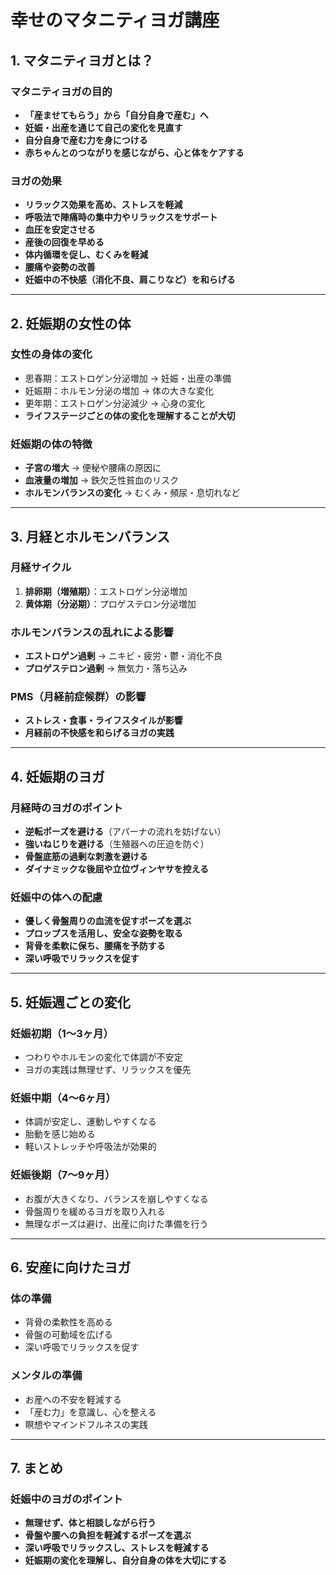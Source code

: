# 幸せのマタニティヨガ講座

## 1. マタニティヨガとは？

### マタニティヨガの目的
- **「産ませてもらう」から「自分自身で産む」へ**
- **妊娠・出産を通じて自己の変化を見直す**
- **自分自身で産む力を身につける**
- **赤ちゃんとのつながりを感じながら、心と体をケアする**

### ヨガの効果
- **リラックス効果を高め、ストレスを軽減**
- **呼吸法で陣痛時の集中力やリラックスをサポート**
- **血圧を安定させる**
- **産後の回復を早める**
- **体内循環を促し、むくみを軽減**
- **腰痛や姿勢の改善**
- **妊娠中の不快感（消化不良、肩こりなど）を和らげる**

---

## 2. 妊娠期の女性の体

### 女性の身体の変化
- 思春期：エストロゲン分泌増加 → 妊娠・出産の準備
- 妊娠期：ホルモン分泌の増加 → 体の大きな変化
- 更年期：エストロゲン分泌減少 → 心身の変化
- **ライフステージごとの体の変化を理解することが大切**

### 妊娠期の体の特徴
- **子宮の増大** → 便秘や腰痛の原因に
- **血液量の増加** → 鉄欠乏性貧血のリスク
- **ホルモンバランスの変化** → むくみ・頻尿・息切れなど

---

## 3. 月経とホルモンバランス

### 月経サイクル
1. **排卵期（増殖期）**：エストロゲン分泌増加
2. **黄体期（分泌期）**：プロゲステロン分泌増加

### ホルモンバランスの乱れによる影響
- **エストロゲン過剰** → ニキビ・疲労・鬱・消化不良
- **プロゲステロン過剰** → 無気力・落ち込み

### PMS（月経前症候群）の影響
- **ストレス・食事・ライフスタイルが影響**
- **月経前の不快感を和らげるヨガの実践**

---

## 4. 妊娠期のヨガ

### 月経時のヨガのポイント
- **逆転ポーズを避ける**（アパーナの流れを妨げない）
- **強いねじりを避ける**（生殖器への圧迫を防ぐ）
- **骨盤底筋の過剰な刺激を避ける**
- **ダイナミックな後屈や立位ヴィンヤサを控える**

### 妊娠中の体への配慮
- **優しく骨盤周りの血流を促すポーズを選ぶ**
- **プロップスを活用し、安全な姿勢を取る**
- **背骨を柔軟に保ち、腰痛を予防する**
- **深い呼吸でリラックスを促す**

---

## 5. 妊娠週ごとの変化

### 妊娠初期（1〜3ヶ月）
- つわりやホルモンの変化で体調が不安定
- ヨガの実践は無理せず、リラックスを優先

### 妊娠中期（4〜6ヶ月）
- 体調が安定し、運動しやすくなる
- 胎動を感じ始める
- 軽いストレッチや呼吸法が効果的

### 妊娠後期（7〜9ヶ月）
- お腹が大きくなり、バランスを崩しやすくなる
- 骨盤周りを緩めるヨガを取り入れる
- 無理なポーズは避け、出産に向けた準備を行う

---

## 6. 安産に向けたヨガ

### 体の準備
- 背骨の柔軟性を高める
- 骨盤の可動域を広げる
- 深い呼吸でリラックスを促す

### メンタルの準備
- お産への不安を軽減する
- 「産む力」を意識し、心を整える
- 瞑想やマインドフルネスの実践

---

## 7. まとめ

### 妊娠中のヨガのポイント
- **無理せず、体と相談しながら行う**
- **骨盤や腰への負担を軽減するポーズを選ぶ**
- **深い呼吸でリラックスし、ストレスを軽減する**
- **妊娠期の変化を理解し、自分自身の体を大切にする**